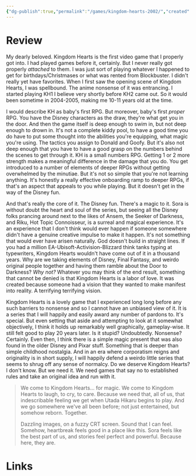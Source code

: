 ```yaml
---
{"dg-publish":true,"permalink":"/games/kingdom-hearts-2002/","created":"2024-03-05","updated":"2024-03-12"}
---
```



# Review

My dearly beloved. Kingdom Hearts is the first video game that I properly got into. I had played games before it, certainly. But I never really got properly *attached* to them. I was just sort of playing whatever I happened to get for birthdays/Christmases or what was rented from Blockbuster. I didn't really yet have favorites. When I first saw the opening scene of Kingdom Hearts, I was spellbound. The anime nonsense of it was entrancing. I started playing KH1 I believe very shortly before KH2 came out. So it would been sometime in 2004-2005, making me 10-11 years old at the time.

I would describe KH as baby's first RPG. But moreover, baby's first *proper* RPG. You have the Disney characters as the draw, they're what get you in the door. And then the game itself is deep enough to swim in, but not deep enough to drown in. It's not a complete kiddy pool, to have a good time you do have to put some thought into the abilities you're equipping, what magic you're using. The tactics you assign to Donald and Goofy. But it's also not deep enough that you have to have a good grasp on the numbers behind the scenes to get through it. KH is a small numbers RPG. Getting 1 or 2 more strength makes a meaningful difference in the damage that you do. You get introduced to a number of elements of deeper RPGs without getting overwhelmed by the minutiae. But it's not so simple that you're not learning anything. It's honestly a really effective onboarding ramp to deeper RPGs, if that's an aspect that appeals to you while playing. But it doesn't get in the way of the Disney fun.

And that's really the core of it. The Disney fun. There's a magic to it. Sora is without doubt the heart and soul of the series, but seeing all the Disney folks prancing around next to the likes of Ansem, the Seeker of Darkness, and Riku, Hot Topic Connoisseur, is a surreal and magical experience. It's an experience that I don't think would ever happen if someone somewhere didn't have a genuine creative impulse to make it happen. It's not something that would ever have arisen naturally. God doesn't build in straight lines. If you had a million EA-Ubisoft-Activision-Blizzard think tanks typing at typewriters, Kingdom Hearts wouldn't have come out of it in a thousand years. Why are we taking elements of Disney, Final Fantasy, and weirdo original people together and having them ramble about the Door to Darkness? *Why not?* Whatever you may think of the end result, something that cannot be denied is that Kingdom Hearts is a labor of love. It was created because someone had a vision that they wanted to make manifest into reality. A terrifying terrifying vision.

Kingdom Hearts is a lovely game that I experienced long long before any such barriers to nonsense and so I cannot have an unbiased view of it. It is a series that I will happily and easily award any number of pardons to. It's special. But even setting that aside and attempting to look at it somewhat objectively, I think it holds up remarkably well graphically, gameplay-wise. It still felt good to play 20 years later. Is it stupid? Undoubtedly. Nonsense? Certainly. Even then, I think there is a simple magic present that was also found in the older Disney and Pixar stuff. Something that is deeper than simple childhood nostalgia. And in an era where corporatism reigns and originality is in short supply, I will happily defend a weirdo little series that seems to shrug off any sense of normalcy. Do we deserve Kingdom Hearts? I don't know. But we need it. We need games that say no to established rules and take an original idea and run with it.

> We come to Kingdom Hearts… for magic.
> We come to Kingdom Hearts to laugh, to cry, to care.
> Because we need that, all of us,
> that indescribable feeling we get when Utada Hikaru begins to play.
> And we go somewhere we've all been before;
> not just entertained, but somehow reborn.
> Together.
>
> Dazzling images, on a fuzzy CRT screen.
> Sound that I can feel.
> Somehow, heartbreak feels good in a place likе this.
> Sora feels like thе best part of us, and stories feel perfect and powerful.
> Because here, they are.

# Links
